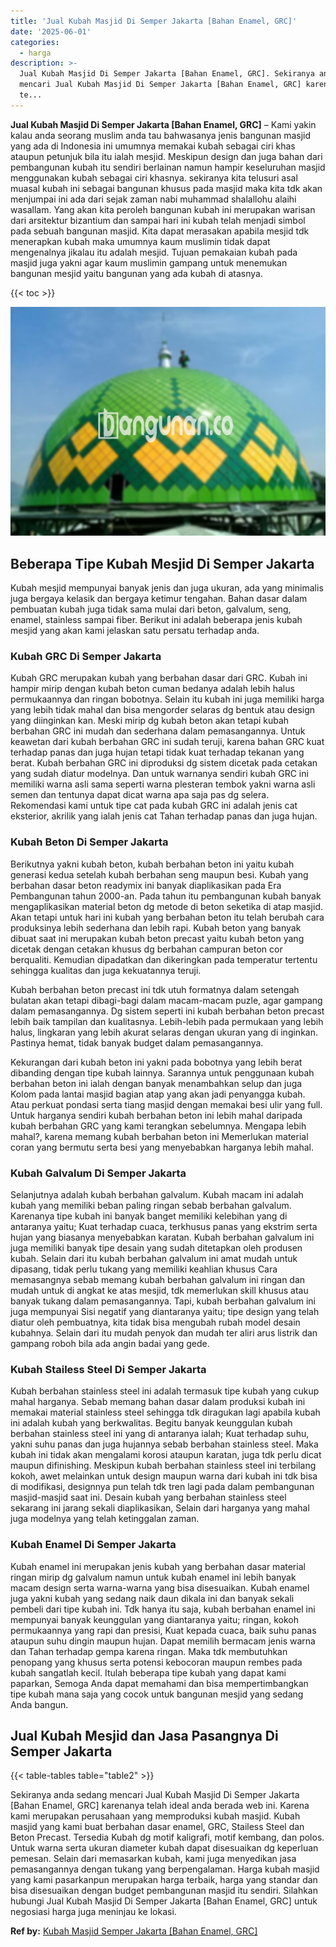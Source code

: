 ```yaml
---
title: 'Jual Kubah Masjid Di Semper Jakarta [Bahan Enamel, GRC]'
date: '2025-06-01'
categories:
  - harga
description: >-
  Jual Kubah Masjid Di Semper Jakarta [Bahan Enamel, GRC]. Sekiranya anda sedang
  mencari Jual Kubah Masjid Di Semper Jakarta [Bahan Enamel, GRC] karenanya
  te...
---
```


**Jual Kubah Masjid Di Semper Jakarta \[Bahan Enamel, GRC\]** – Kami yakin kalau anda seorang muslim anda tau bahwasanya jenis bangunan masjid yang ada di Indonesia ini umumnya memakai kubah sebagai ciri khas ataupun petunjuk bila itu ialah mesjid. Meskipun design dan juga bahan dari pembangunan kubah itu sendiri berlainan namun hampir keseluruhan masjid menggunakan kubah sebagai ciri khasnya. sekiranya kita telusuri asal muasal kubah ini sebagai bangunan khusus pada masjid maka kita tdk akan menjumpai ini ada dari sejak zaman nabi muhammad shalallohu alaihi wasallam. Yang akan kita peroleh bangunan kubah ini merupakan warisan dari arsitektur bizantium dan sampai hari ini kubah telah menjadi simbol pada sebuah bangunan masjid. Kita dapat merasakan apabila mesjid tdk menerapkan kubah maka umumnya kaum muslimin tidak dapat mengenalnya jikalau itu adalah mesjid. Tujuan pemakaian kubah pada masjid juga yakni agar kaum muslimin gampang untuk menemukan bangunan mesjid yaitu bangunan yang ada kubah di atasnya.

{{< toc >}}

![Jual Kubah Masjid Di Semper Jakarta [Bahan Enamel, GRC]](/images/jual-kubah-masjid-12.png)

## Beberapa Tipe Kubah Mesjid Di Semper Jakarta

Kubah mesjid mempunyai banyak jenis dan juga ukuran, ada yang minimalis juga bergaya kelasik dan bergaya ketimur tengahan. Bahan dasar dalam pembuatan kubah juga tidak sama mulai dari beton, galvalum, seng, enamel, stainless sampai fiber. Berikut ini adalah beberapa jenis kubah mesjid yang akan kami jelaskan satu persatu terhadap anda.

### Kubah GRC Di Semper Jakarta

Kubah GRC merupakan kubah yang berbahan dasar dari GRC. Kubah ini hampir mirip dengan kubah beton cuman bedanya adalah lebih halus permukaannya dan ringan bobotnya. Selain itu kubah ini juga memiliki harga yang lebih tidak mahal dan bisa mengorder selaras dg bentuk atau design yang diinginkan kan. Meski mirip dg kubah beton akan tetapi kubah berbahan GRC ini mudah dan sederhana dalam pemasangannya. Untuk keawetan dari kubah berbahan GRC ini sudah teruji, karena bahan GRC kuat terhadap panas dan juga hujan tetapi tidak kuat terhadap tekanan yang berat. Kubah berbahan GRC ini diproduksi dg sistem dicetak pada cetakan yang sudah diatur modelnya. Dan untuk warnanya sendiri kubah GRC ini memiliki warna asli sama seperti warna plesteran tembok yakni warna asli semen dan tentunya dapat dicat warna apa saja pas dg selera. Rekomendasi kami untuk tipe cat pada kubah GRC ini adalah jenis cat eksterior, akrilik yang ialah jenis cat Tahan terhadap panas dan juga hujan.

### Kubah Beton Di Semper Jakarta

Berikutnya yakni kubah beton, kubah berbahan beton ini yaitu kubah generasi kedua setelah kubah berbahan seng maupun besi. Kubah yang berbahan dasar beton readymix ini banyak diaplikasikan pada Era Pembangunan tahun 2000-an. Pada tahun itu pembangunan kubah banyak mengaplikasikan material beton dg metode di beton seketika di atap masjid. Akan tetapi untuk hari ini kubah yang berbahan beton itu telah berubah cara produksinya lebih sederhana dan lebih rapi. Kubah beton yang banyak dibuat saat ini merupakan kubah beton precast yaitu kubah beton yang dicetak dengan cetakan khusus dg berbahan campuran beton cor berqualiti. Kemudian dipadatkan dan dikeringkan pada temperatur tertentu sehingga kualitas dan juga kekuatannya teruji.

Kubah berbahan beton precast ini tdk utuh formatnya dalam setengah bulatan akan tetapi dibagi-bagi dalam macam-macam puzle, agar gampang dalam pemasangannya. Dg sistem seperti ini kubah berbahan beton precast lebih baik tampilan dan kualitasnya. Lebih-lebih pada permukaan yang lebih halus, lingkaran yang lebih akurat selaras dengan ukuran yang di inginkan. Pastinya hemat, tidak banyak budget dalam pemasangannya.

Kekurangan dari kubah beton ini yakni pada bobotnya yang lebih berat dibanding dengan tipe kubah lainnya. Sarannya untuk penggunaan kubah berbahan beton ini ialah dengan banyak menambahkan selup dan juga Kolom pada lantai masjid bagian atap yang akan jadi penyangga kubah. Atau perkuat pondasi serta tiang masjid dengan memakai besi ulir yang full. Untuk harganya sendiri kubah berbahan beton ini lebih mahal daripada kubah berbahan GRC yang kami terangkan sebelumnya. Mengapa lebih mahal?, karena memang kubah berbahan beton ini Memerlukan material coran yang bermutu serta besi yang menyebabkan harganya lebih mahal.

### Kubah Galvalum Di Semper Jakarta

Selanjutnya adalah kubah berbahan galvalum. Kubah macam ini adalah kubah yang memiliki beban paling ringan sebab berbahan galvalum. Karenanya tipe kubah ini banyak banget memiliki kelebihan yang di antaranya yaitu; Kuat terhadap cuaca, terkhusus panas yang ekstrim serta hujan yang biasanya menyebabkan karatan. Kubah berbahan galvalum ini juga memiliki banyak tipe desain yang sudah ditetapkan oleh produsen kubah. Selain dari itu kubah berbahan galvalum ini amat mudah untuk dipasang, tidak perlu tukang yang memiliki keahlian khusus Cara memasangnya sebab memang kubah berbahan galvalum ini ringan dan mudah untuk di angkat ke atas mesjid, tdk memerlukan skill khusus atau banyak tukang dalam pemasangannya. Tapi, kubah berbahan galvalum ini juga mempunyai Sisi negatif yang diantaranya yaitu; tipe design yang telah diatur oleh pembuatnya, kita tidak bisa mengubah rubah model desain kubahnya. Selain dari itu mudah penyok dan mudah ter aliri arus listrik dan gampang roboh bila ada angin badai yang gede.

### Kubah Stailess Steel Di Semper Jakarta

Kubah berbahan stainless steel ini adalah termasuk tipe kubah yang cukup mahal harganya. Sebab memang bahan dasar dalam produksi kubah ini memakai material stainless steel sehingga tdk diragukan lagi apabila kubah ini adalah kubah yang berkwalitas. Begitu banyak keunggulan kubah berbahan stainless steel ini yang di antaranya ialah; Kuat terhadap suhu, yakni suhu panas dan juga hujannya sebab berbahan stainless steel. Maka kubah ini tidak akan mengalami korosi ataupun karatan, juga tdk perlu dicat maupun difinishing. Meskipun kubah berbahan stainless steel ini terbilang kokoh, awet melainkan untuk design maupun warna dari kubah ini tdk bisa di modifikasi, designnya pun telah tdk tren lagi pada dalam pembangunan masjid-masjid saat ini. Desain kubah yang berbahan stainless steel sekarang ini jarang sekali diaplikasikan, Selain dari harganya yang mahal juga modelnya yang telah ketinggalan zaman.

### Kubah Enamel Di Semper Jakarta

Kubah enamel ini merupakan jenis kubah yang berbahan dasar material ringan mirip dg galvalum namun untuk kubah enamel ini lebih banyak macam design serta warna-warna yang bisa disesuaikan. Kubah enamel juga yakni kubah yang sedang naik daun dikala ini dan banyak sekali pembeli dari tipe kubah ini. Tdk hanya itu saja, kubah berbahan enamel ini mempunyai banyak keunggulan yang diantaranya yaitu; ringan, kokoh permukaannya yang rapi dan presisi, Kuat kepada cuaca, baik suhu panas ataupun suhu dingin maupun hujan. Dapat memilih bermacam jenis warna dan Tahan terhadap gempa karena ringan. Maka tdk membutuhkan penopang yang khusus serta potensi kebocoran maupun rembes pada kubah sangatlah kecil. Itulah beberapa tipe kubah yang dapat kami paparkan, Semoga Anda dapat memahami dan bisa mempertimbangkan tipe kubah mana saja yang cocok untuk bangunan mesjid yang sedang Anda bangun.

## Jual Kubah Mesjid dan Jasa Pasangnya Di Semper Jakarta

{{< table-tables table="table2" >}}

Sekiranya anda sedang mencari Jual Kubah Masjid Di Semper Jakarta \[Bahan Enamel, GRC\] karenanya telah ideal anda berada web ini. Karena kami merupakan perusahaan yang memproduksi kubah masjid. Kubah masjid yang kami buat berbahan dasar enamel, GRC, Stailess Steel dan Beton Precast. Tersedia Kubah dg motif kaligrafi, motif kembang, dan polos. Untuk warna serta ukuran diameter kubah dapat disesuaikan dg keperluan pemesan. Selain dari memasarkan kubah, kami juga menyedikan jasa pemasangannya dengan tukang yang berpengalaman. Harga kubah masjid yang kami pasarkanpun merupakan harga terbaik, harga yang standar dan bisa disesuaikan dengan budget pembangunan masjid itu sendiri. Silahkan hubungi Jual Kubah Masjid Di Semper Jakarta \[Bahan Enamel, GRC\] untuk negosiasi harga juga meninjau ke lokasi.

**Ref by:** [Kubah Masjid Semper Jakarta [Bahan Enamel, GRC]](https://id.wikipedia.org/wiki/Kubah)
